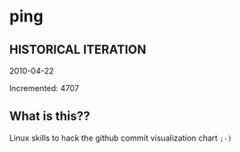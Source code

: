 # ping

## HISTORICAL ITERATION
2010-04-22

Incremented: 4707

## What is this?? 
Linux skills to hack the github commit visualization chart `;-)`
